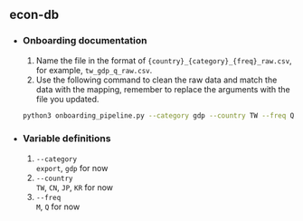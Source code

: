

## econ-db

- ### Onboarding documentation
  1. Name the file in the format of `{country}_{category}_{freq}_raw.csv`, for example, `tw_gdp_q_raw.csv`.
  2. Use the following command to clean the raw data and match the data with the mapping, remember to replace the arguments with the file you updated.
    ```bash
  python3 onboarding_pipeline.py --category gdp --country TW --freq Q --to_db --to_output
  ```
- ### Variable definitions
  1. `--category`<br> `export`, `gdp` for now
  2. `--country`<br> `TW`, `CN`, `JP`, `KR` for now
  3. `--freq`<br> `M`, `Q` for now
